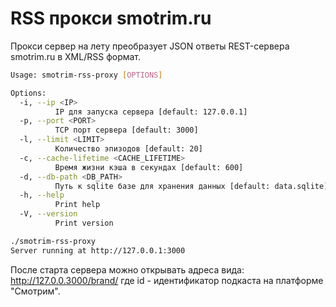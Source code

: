 # RSS прокси smotrim.ru

Прокси сервер на лету преобразует JSON ответы REST-сервера smotrim.ru в XML/RSS формат.

```sh
Usage: smotrim-rss-proxy [OPTIONS]

Options:
  -i, --ip <IP>
          IP для запуска сервера [default: 127.0.0.1]
  -p, --port <PORT>
          TCP порт сервера [default: 3000]
  -l, --limit <LIMIT>
          Количество эпизодов [default: 20]
  -c, --cache-lifetime <CACHE_LIFETIME>
          Время жизни кэша в секундах [default: 600]
  -d, --db-path <DB_PATH>
          Путь к sqlite базе для хранения данных [default: data.sqlite]
  -h, --help
          Print help
  -V, --version
          Print version
```

```sh
./smotrim-rss-proxy
Server running at http://127.0.0.1:3000
```

После старта сервера можно открывать адреса вида: http://127.0.0.3000/brand/<id>
где id - идентификатор подкаста на платформе "Смотрим".
